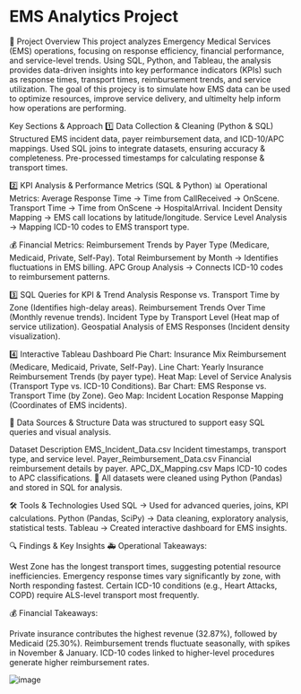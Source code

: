 # EMS Analytics Project
📌 Project Overview
This project analyzes Emergency Medical Services (EMS) operations, focusing on response efficiency, financial performance, and service-level trends. Using SQL, Python, and Tableau, the analysis provides data-driven insights into key performance indicators (KPIs) such as response times, transport times, reimbursement trends, and service utilization. The goal of this projecy is to simulate how EMS data can be used to optimize resources, improve service delivery, and ultimelty help inform how operations are performing. 

Key Sections & Approach
1️⃣ Data Collection & Cleaning (Python & SQL)
Structured EMS incident data, payer reimbursement data, and ICD-10/APC mappings.
Used SQL joins to integrate datasets, ensuring accuracy & completeness.
Pre-processed timestamps for calculating response & transport times.

2️⃣ KPI Analysis & Performance Metrics (SQL & Python)
📊 Operational Metrics:
Average Response Time → Time from CallReceived → OnScene.
Transport Time → Time from OnScene → HospitalArrival.
Incident Density Mapping → EMS call locations by latitude/longitude.
Service Level Analysis → Mapping ICD-10 codes to EMS transport type.

💰 Financial Metrics:
Reimbursement Trends by Payer Type (Medicare, Medicaid, Private, Self-Pay).
Total Reimbursement by Month → Identifies fluctuations in EMS billing.
APC Group Analysis → Connects ICD-10 codes to reimbursement patterns.

3️⃣ SQL Queries for KPI & Trend Analysis
Response vs. Transport Time by Zone (Identifies high-delay areas).
Reimbursement Trends Over Time (Monthly revenue trends).
Incident Type by Transport Level (Heat map of service utilization).
Geospatial Analysis of EMS Responses (Incident density visualization).

4️⃣ Interactive Tableau Dashboard
Pie Chart: Insurance Mix Reimbursement (Medicare, Medicaid, Private, Self-Pay).
Line Chart: Yearly Insurance Reimbursement Trends (by payer type).
Heat Map: Level of Service Analysis (Transport Type vs. ICD-10 Conditions).
Bar Chart: EMS Response vs. Transport Time (by Zone).
Geo Map: Incident Location Response Mapping (Coordinates of EMS incidents).

📂 Data Sources & Structure
Data was structured to support easy SQL queries and visual analysis.


Dataset	Description
EMS_Incident_Data.csv	Incident timestamps, transport type, and service level.
Payer_Reimbursement_Data.csv	Financial reimbursement details by payer.
APC_DX_Mapping.csv	Maps ICD-10 codes to APC classifications.
📌 All datasets were cleaned using Python (Pandas) and stored in SQL for analysis.

🛠️ Tools & Technologies Used
SQL → Used for advanced queries, joins, KPI calculations.
Python (Pandas, SciPy) → Data cleaning, exploratory analysis, statistical tests.
Tableau → Created interactive dashboard for EMS insights.

🔍 Findings & Key Insights
🚑 Operational Takeaways:

West Zone has the longest transport times, suggesting potential resource inefficiencies.
Emergency response times vary significantly by zone, with North responding fastest.
Certain ICD-10 conditions (e.g., Heart Attacks, COPD) require ALS-level transport most frequently.

💰 Financial Takeaways:

Private insurance contributes the highest revenue (32.87%), followed by Medicaid (25.30%).
Reimbursement trends fluctuate seasonally, with spikes in November & January.
ICD-10 codes linked to higher-level procedures generate higher reimbursement rates.

![image](https://github.com/user-attachments/assets/50cb274e-cec2-4408-aa3e-fc6fcbea3b51)


